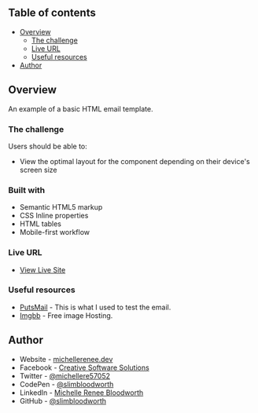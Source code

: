 ## Table of contents

- [Overview](#overview)
  - [The challenge](#the-challenge)
  - [Live URL](#live-url)  
  - [Useful resources](#useful-resources)
- [Author](#author)

## Overview

An example of a basic HTML email template.

### The challenge

Users should be able to:

- View the optimal layout for the component depending on their device's screen size

### Built with

- Semantic HTML5 markup
- CSS Inline properties
- HTML tables
- Mobile-first workflow

### Live URL

- [View Live Site]( https://slimbloodworth.github.io/html-email-sample-template-A/)

### Useful resources

- [PutsMail](https://www.putsmail.com) - This is what I used to test the email.
- [Imgbb](https://www.imgbb.com) - Free image Hosting.

## Author

- Website - [michellerenee.dev](https://michellerenee.dev)
- Facebook - [Creative Software Solutions](https://www.facebook.com/profile.php?id=100073842390690)
- Twitter - [@michellere57052](https://twitter.com/michellere57052)
- CodePen - [@slimbloodworth](https://codepen.io/slimbloodworth)
- LinkedIn - [Michelle Renee Bloodworth](https://www.linkedin.com/in/michelle-renee-99b455187/)
- GitHub - [@slimbloodworth](https://github.com/SlimBloodworth)